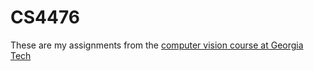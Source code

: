 # CS4476
These are my assignments from the [computer vision course at Georgia Tech](https://sites.google.com/view/cs4476-6476-sp2020)
